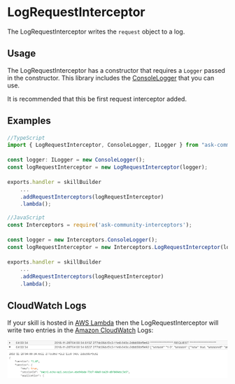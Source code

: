 # LogRequestInterceptor

The LogRequestInterceptor writes the `request` object to a log.  

## Usage

The LogRequestInterceptor has a constructor that requires a `Logger` passed in the constructor. This library includes the [ConsoleLogger](ConsoleLogger.md) that you can use. 

It is recommended that this be first request interceptor added.

## Examples

```ts
//TypeScript
import { LogRequestInterceptor, ConsoleLogger, ILogger } from "ask-community-interceptors";

const logger: ILogger = new ConsoleLogger();
const logRequestInterceptor = new LogRequestInterceptor(logger);

exports.handler = skillBuilder
    ...
    .addRequestInterceptors(logRequestInterceptor)
    .lambda();
```

```javascript
//JavaScript
const Interceptors = require('ask-community-interceptors');

const logger = new Interceptors.ConsoleLogger();
const logRequestInterceptor = new Interceptors.LogRequestInterceptor(logger);

exports.handler = skillBuilder
    ...
    .addRequestInterceptors(logRequestInterceptor)
    .lambda();
```

## CloudWatch Logs
If your skill is hosted in [AWS Lambda](https://aws.amazon.com/lambda/) then the LogRequestInterceptor will write two entries in the [Amazon CloudWatch](https://aws.amazon.com/cloudwatch/) Logs:

![alt text](./assets/CW-logRequestInterceptor.png)
